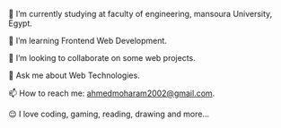 🔭 I’m currently studying at faculty of engineering, mansoura University, Egypt.

🌱 I’m learning Frontend Web Development.

🤝 I’m looking to collaborate on some web projects.

💬 Ask me about Web Technologies.

📫 How to reach me: ahmedmoharam2002@gmail.com.

😌 I love coding, gaming, reading, drawing and more...




